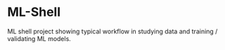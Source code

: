# ML-Shell
ML shell project showing typical workflow in studying data and training / validating ML models.
